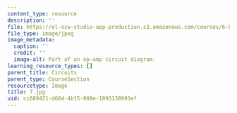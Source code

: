 ```yaml
---
content_type: resource
description: ''
file: https://ol-ocw-studio-app-production.s3.amazonaws.com/courses/6-01sc-introduction-to-electrical-engineering-and-computer-science-i-spring-2011/cc689421d6044b15900e1893138993ef_7.jpg
file_type: image/jpeg
image_metadata:
  caption: ''
  credit: ''
  image-alt: Part of an op-amp circuit diagram.
learning_resource_types: []
parent_title: Circuits
parent_type: CourseSection
resourcetype: Image
title: 7.jpg
uid: cc689421-d604-4b15-900e-1893138993ef
---
```

